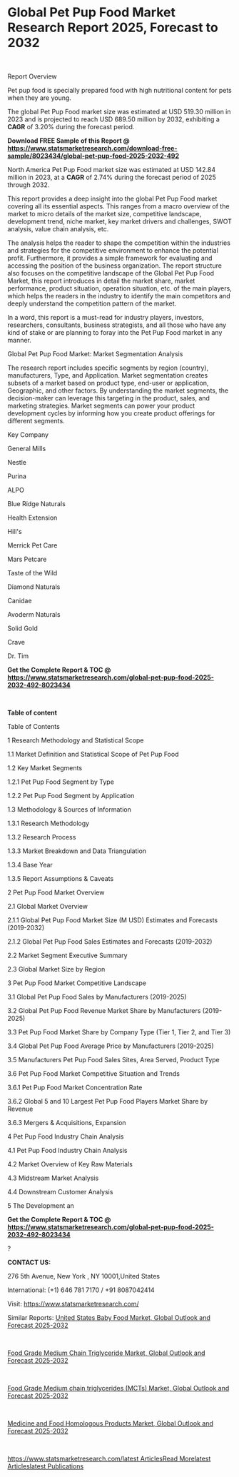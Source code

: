 <h1>Global Pet Pup Food Market Research Report 2025, Forecast to 2032</h1><br/><p>Report Overview</p>
 
 
 
 <p>Pet pup food is specially prepared food with high nutritional content for pets when they are young.</p>
 
 
 
 <p>The global Pet Pup Food market size was estimated at USD 519.30 million in 2023 and is projected to reach USD 689.50 million by 2032, exhibiting a <strong>CAGR</strong> of 3.20% during the forecast period.</p>
 
 
 
 <p><strong>Download FREE Sample of this Report @ <a href="https://www.statsmarketresearch.com/download-free-sample/8023434/global-pet-pup-food-2025-2032-492">https://www.statsmarketresearch.com/download-free-sample/8023434/global-pet-pup-food-2025-2032-492</a></strong></p>
 
 
 
 <p>North America Pet Pup Food market size was estimated at USD 142.84 million in 2023, at a <strong>CAGR</strong> of 2.74% during the forecast period of 2025 through 2032.</p>
 
 
 
 <p>This report provides a deep insight into the global Pet Pup Food market covering all its essential aspects. This ranges from a macro overview of the market to micro details of the market size, competitive landscape, development trend, niche market, key market drivers and challenges, SWOT analysis, value chain analysis, etc.</p>
 
 
 
 <p>The analysis helps the reader to shape the competition within the industries and strategies for the competitive environment to enhance the potential profit. Furthermore, it provides a simple framework for evaluating and accessing the position of the business organization. The report structure also focuses on the competitive landscape of the Global Pet Pup Food Market, this report introduces in detail the market share, market performance, product situation, operation situation, etc. of the main players, which helps the readers in the industry to identify the main competitors and deeply understand the competition pattern of the market.</p>
 
 
 
 <p>In a word, this report is a must-read for industry players, investors, researchers, consultants, business strategists, and all those who have any kind of stake or are planning to foray into the Pet Pup Food market in any manner.</p>
 
 
 
 <p>Global Pet Pup Food Market: Market Segmentation Analysis</p>
 
 
 
 <p>The research report includes specific segments by region (country), manufacturers, Type, and Application. Market segmentation creates subsets of a market based on product type, end-user or application, Geographic, and other factors. By understanding the market segments, the decision-maker can leverage this targeting in the product, sales, and marketing strategies. Market segments can power your product development cycles by informing how you create product offerings for different segments.</p>
 
 
 
 <p>Key Company</p>
 
 
 
 <p>General Mills</p>
 
 
 
 <p>Nestle</p>
 
 
 
 <p>Purina</p>
 
 
 
 <p>ALPO</p>
 
 
 
 <p>Blue Ridge Naturals</p>
 
 
 
 <p>Health Extension</p>
 
 
 
 <p>Hill&#39;s</p>
 
 
 
 <p>Merrick Pet Care</p>
 
 
 
 <p>Mars Petcare</p>
 
 
 
 <p>Taste of the Wild</p>
 
 
 
 <p>Diamond Naturals</p>
 
 
 
 <p>Canidae</p>
 
 
 
 <p>Avoderm Naturals</p>
 
 
 
 <p>Solid Gold</p>
 
 
 
 <p>Crave</p>
 
 
 
 <p>Dr. Tim</p>
 
 
 
 <div><b>Get the Complete Report & TOC @ <a href="https://www.statsmarketresearch.com/global-pet-pup-food-2025-2032-492-8023434">https://www.statsmarketresearch.com/global-pet-pup-food-2025-2032-492-8023434</a></b></div>
 
 
 
 <p><br />
 
 <b>Table of content</b></p>
 
 
 
 <p>Table of Contents<br />
 
 1 Research Methodology and Statistical Scope<br />
 
 1.1 Market Definition and Statistical Scope of Pet Pup Food<br />
 
 1.2 Key Market Segments<br />
 
 1.2.1 Pet Pup Food Segment by Type<br />
 
 1.2.2 Pet Pup Food Segment by Application<br />
 
 1.3 Methodology & Sources of Information<br />
 
 1.3.1 Research Methodology<br />
 
 1.3.2 Research Process<br />
 
 1.3.3 Market Breakdown and Data Triangulation<br />
 
 1.3.4 Base Year<br />
 
 1.3.5 Report Assumptions & Caveats<br />
 
 2 Pet Pup Food Market Overview<br />
 
 2.1 Global Market Overview<br />
 
 2.1.1 Global Pet Pup Food Market Size (M USD) Estimates and Forecasts (2019-2032)<br />
 
 2.1.2 Global Pet Pup Food Sales Estimates and Forecasts (2019-2032)<br />
 
 2.2 Market Segment Executive Summary<br />
 
 2.3 Global Market Size by Region<br />
 
 3 Pet Pup Food Market Competitive Landscape<br />
 
 3.1 Global Pet Pup Food Sales by Manufacturers (2019-2025)<br />
 
 3.2 Global Pet Pup Food Revenue Market Share by Manufacturers (2019-2025)<br />
 
 3.3 Pet Pup Food Market Share by Company Type (Tier 1, Tier 2, and Tier 3)<br />
 
 3.4 Global Pet Pup Food Average Price by Manufacturers (2019-2025)<br />
 
 3.5 Manufacturers Pet Pup Food Sales Sites, Area Served, Product Type<br />
 
 3.6 Pet Pup Food Market Competitive Situation and Trends<br />
 
 3.6.1 Pet Pup Food Market Concentration Rate<br />
 
 3.6.2 Global 5 and 10 Largest Pet Pup Food Players Market Share by Revenue<br />
 
 3.6.3 Mergers & Acquisitions, Expansion<br />
 
 4 Pet Pup Food Industry Chain Analysis<br />
 
 4.1 Pet Pup Food Industry Chain Analysis<br />
 
 4.2 Market Overview of Key Raw Materials<br />
 
 4.3 Midstream Market Analysis<br />
 
 4.4 Downstream Customer Analysis<br />
 
 5 The Development an</p>
 
 
 
 <div><b>Get the Complete Report & TOC @ <a href="https://www.statsmarketresearch.com/global-pet-pup-food-2025-2032-492-8023434">https://www.statsmarketresearch.com/global-pet-pup-food-2025-2032-492-8023434</a></b></div>
 
 
 
 <p>? </p>
 
 
 
 <p><b>CONTACT US:</b><br />
 
 276 5th Avenue, New York , NY 10001,United States<br />
 
 International: (+1) 646 781 7170 / +91 8087042414<br />
 
 Visit: <a href="https://www.statsmarketresearch.com/">https://www.statsmarketresearch.com/</a><br />
 
 Similar Reports: <a href="https://www.statsmarketresearch.com/global-pet-pup-food-2025-2032-492-8023434">United States Baby Food Market, Global Outlook and Forecast 2025-2032</a><br />
 
 <br />
 
 <a href="https://www.statsmarketresearch.com/global-pet-pup-food-2025-2032-492-8023434">Food Grade Medium Chain Triglyceride Market, Global Outlook and Forecast 2025-2032 </a><br />
 
 <br />
 
 <a href="https://www.statsmarketresearch.com/global-pet-pup-food-2025-2032-492-8023434">Food Grade Medium chain triglycerides (MCTs) Market, Global Outlook and Forecast 2025-2032 </a><br />
 
 <br />
 
 <a href="https://www.statsmarketresearch.com/global-pet-pup-food-2025-2032-492-8023434">Medicine and Food Homologous Products Market, Global Outlook and Forecast 2025-2032 </a><br />
 
 <br />
 
 <a href="https://gyeongbokgung.com">https://www.statsmarketresearch.com/</a><a href="https://hallyeomaritime.com">latest Articles</a><a href="https://jingwansa.com">Read More</a><a href="https://nguoiviet.jp/">latest Articles</a><a href="https://www.intelmarketresearch.com/">latest Publications</a></p>